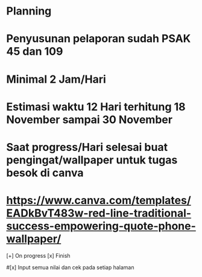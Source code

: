 # Planning
# Penyusunan pelaporan sudah PSAK 45 dan 109
# Minimal 2 Jam/Hari
# Estimasi waktu 12 Hari terhitung 18 November sampai 30 November
# Saat progress/Hari selesai buat pengingat/wallpaper untuk tugas besok di canva
# https://www.canva.com/templates/EADkBvT483w-red-line-traditional-success-empowering-quote-phone-wallpaper/

[+] On progress     [x] Finish

#[x] Input semua nilai dan cek pada setiap halaman
